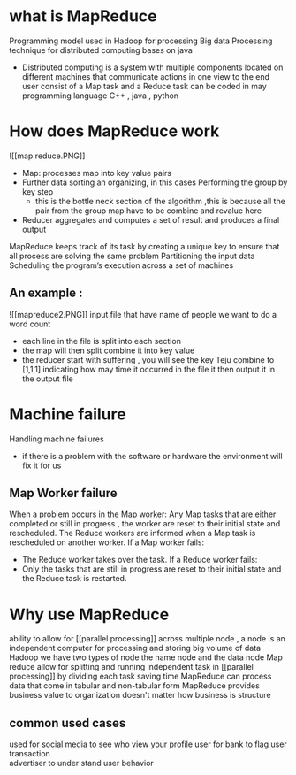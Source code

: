 # what is MapReduce 
Programming model used in Hadoop for processing Big data 
Processing technique for distributed computing bases on java
- Distributed computing is a system with multiple components located on different machines that communicate actions in one view to the end user 
consist of a Map task and a Reduce task 
can be coded in may programming language C++ , java  , python 

# How does MapReduce work   


![[map reduce.PNG]]

- Map: processes map  into key value pairs 
- Further data sorting an organizing, in this cases Performing the group by key step
	-  this is the bottle neck section of the algorithm ,this is because all the pair from the group map have to be combine and revalue here 
- Reducer aggregates and computes a set of result and produces a final output 

MapReduce keeps track of its task by creating a unique key to ensure that all process are solving the same problem 
Partitioning the input data
Scheduling the program’s execution across a set of machines

## An example :
![[mapreduce2.PNG]]
input file that have name of people we want to do a word count 
- each line in the file is split into each section 
- the map will then split combine it into key value 
- the reducer  start with suffering , you will see the key  Teju combine to [1,1,1] indicating how may time it occurred in the file it then output it in the output file




# Machine failure 
Handling machine failures
- if there is a problem with the software or hardware the environment will fix it for us 
## Map Worker failure 
When a problem occurs in the Map worker:
Any Map tasks that are either completed or still in progress , the worker are reset to their initial state and rescheduled.
The Reduce workers are informed when a Map task is rescheduled on another worker.
If a Map worker fails:
- The Reduce worker takes over the task.
If a Reduce worker fails:
- Only the tasks that are still in progress are reset to their initial state and the Reduce task is restarted.

# Why use MapReduce  
ability to allow for [[parallel processing]] across multiple node , a node is an independent computer for processing and storing big volume  of data 
Hadoop we have two types of node the name node and the data node 
Map reduce allow for splitting  and running independent task in [[parallel processing]] by dividing each task saving time 
MapReduce  can process data that come in tabular and non-tabular form 
MapReduce provides business value to organization doesn't matter how business is structure  
## common used cases 
used for social media to see who view your profile 
user for bank to flag user transaction  
advertiser  to under stand user behavior 
